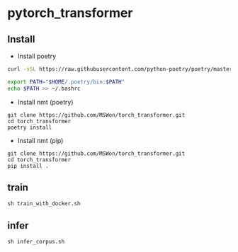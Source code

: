 # pytorch_transformer

## Install

- Install poetry

```bash
curl -sSL https://raw.githubusercontent.com/python-poetry/poetry/master/get-poetry.py | python -

export PATH="$HOME/.poetry/bin:$PATH"
echo $PATH >> ~/.bashrc
```

- Install nmt (poetry)

```
git clone https://github.com/MSWon/torch_transformer.git
cd torch_transformer
poetry install
```

- Install nmt (pip)

```
git clone https://github.com/MSWon/torch_transformer.git
cd torch_transformer
pip install .
```
## train

```
sh train_with_docker.sh
```

## infer


```
sh infer_corpus.sh
```
